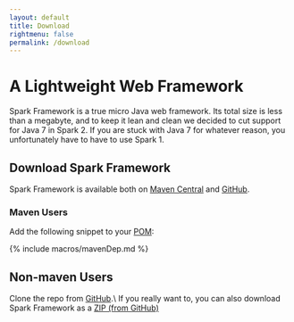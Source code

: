 ```yaml
---
layout: default
title: Download
rightmenu: false
permalink: /download
---
```


<h1 class="no-margin-top">A Lightweight Web Framework</h1>
Spark Framework is a true micro Java web framework. Its total size is less than a megabyte, and to keep it lean and clean we decided to cut support for Java 7 in Spark 2. If you are stuck with Java 7 for whatever reason, you unfortunately have to have to use Spark 1.

## Download Spark Framework
Spark Framework is available both on [Maven Central](http://search.maven.org/#search%7Cga%7C1%7Ca%3A%22spark-core%22) and [GitHub](https://github.com/perwendel/spark).

### Maven Users
Add the following snippet to your [POM](http://maven.apache.org/pom.html):

{% include macros/mavenDep.md %}

## Non-maven Users
Clone the repo from [GitHub](https://github.com/perwendel/spark).\\
If you really want to, you can also download Spark Framework as a [ZIP (from GitHub)](https://github.com/perwendel/spark/archive/master.zip)